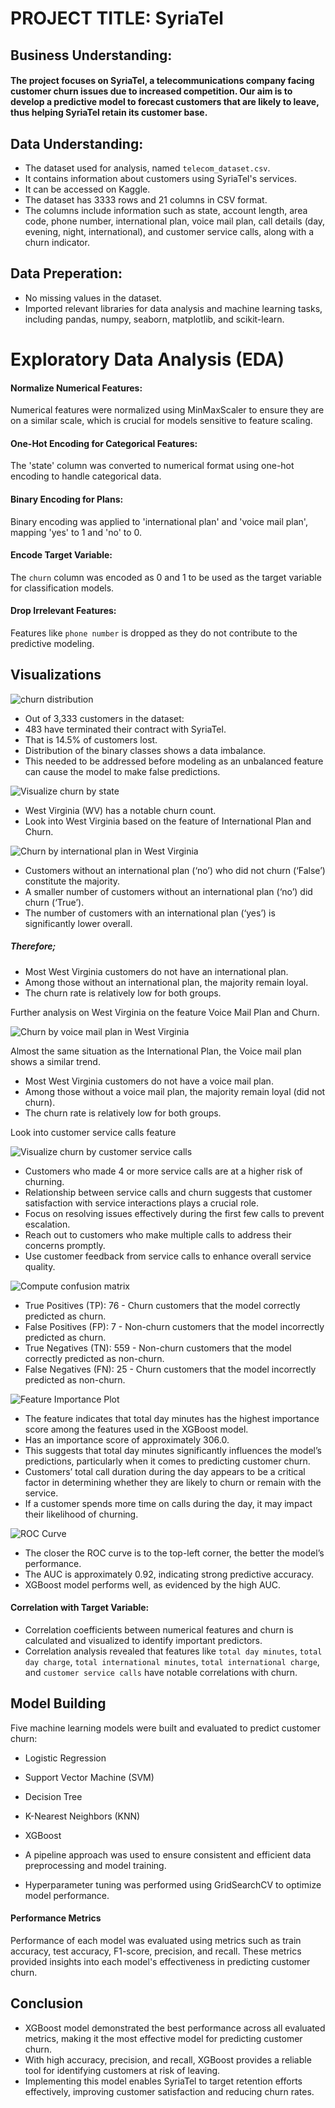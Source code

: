 # PROJECT TITLE: SyriaTel

## Business Understanding:

#### The project focuses on SyriaTel, a telecommunications company facing customer churn issues due to increased competition. Our aim is to develop a predictive model to forecast customers that are likely to leave, thus helping SyriaTel retain its customer base.

## Data Understanding:

- The dataset used for analysis, named `telecom_dataset.csv`. 
- It contains information about customers using SyriaTel's services. 
- It can be accessed on Kaggle. 
- The dataset has 3333 rows and 21 columns in CSV format.
- The columns include information such as state, account length, area code, phone number, international plan, voice mail plan, call details (day, evening, night, international), and customer service calls, along with a churn indicator.

## Data Preperation:
- No missing values in the dataset. 
- Imported relevant libraries for data analysis and machine learning tasks, including pandas, numpy, seaborn, matplotlib, and scikit-learn.

# Exploratory Data Analysis (EDA)

#### Normalize Numerical Features: 
Numerical features were normalized using MinMaxScaler to ensure they are on a similar scale, which is crucial for models sensitive to feature scaling.

#### One-Hot Encoding for Categorical Features: 
The 'state' column was converted to numerical format using one-hot encoding to handle categorical data.

#### Binary Encoding for Plans: 
Binary encoding was applied to 'international plan' and 'voice mail plan', mapping 'yes' to 1 and 'no' to 0.

#### Encode Target Variable: 
The `churn` column was encoded as 0 and 1 to be used as the target variable for classification models.

#### Drop Irrelevant Features: 
Features like `phone number` is dropped as they do not contribute to the predictive modeling.

## Visualizations

![churn distribution](https://github.com/Abuz254/glowing-octo-computing-machine/blob/main/Images/download%20(5).png)

- Out of 3,333 customers in the dataset:
- 483 have terminated their contract with SyriaTel.
- That is 14.5% of customers lost.
- Distribution of the binary classes shows a data imbalance.
- This needed to be addressed before modeling as an unbalanced feature can cause the model to make false predictions.

![Visualize churn by state](https://github.com/Abuz254/glowing-octo-computing-machine/blob/main/Images/download(6).png)

- West Virginia (WV) has a notable churn count.
- Look into West Virginia based on the feature of International Plan and Churn.

![Churn by international plan in West Virginia](https://github.com/Abuz254/glowing-octo-computing-machine/blob/main/Images/download(7).png)

- Customers without an international plan (‘no’) who did not churn (‘False’) constitute the majority.
- A smaller number of customers without an international plan (‘no’) did churn (‘True’).
- The number of customers with an international plan (‘yes’) is significantly lower overall.

##### Therefore;
- Most West Virginia customers do not have an international plan.
- Among those without an international plan, the majority remain loyal.
- The churn rate is relatively low for both groups.

Further analysis on West Virginia on the feature Voice Mail Plan and Churn.

![Churn by voice mail plan in West Virginia](https://github.com/Abuz254/glowing-octo-computing-machine/blob/main/Images/download(8).png)

Almost the same situation as the International Plan, the Voice mail plan shows a similar trend.

- Most West Virginia customers do not have a voice mail plan.
- Among those without a voice mail plan, the majority remain loyal (did not churn).
- The churn rate is relatively low for both groups.

Look into customer service calls feature

![Visualize churn by customer service calls](https://github.com/Abuz254/glowing-octo-computing-machine/blob/main/Images/download(9).png)

- Customers who made 4 or more service calls are at a higher risk of churning.
- Relationship between service calls and churn suggests that customer satisfaction with service interactions plays a crucial role.
- Focus on resolving issues effectively during the first few calls to prevent escalation.
- Reach out to customers who make multiple calls to address their concerns promptly.
- Use customer feedback from service calls to enhance overall service quality.

![Compute confusion matrix](https://github.com/Abuz254/glowing-octo-computing-machine/blob/main/Images/download(14).png)

- True Positives (TP): 76 - Churn customers that the model correctly predicted as churn.
- False Positives (FP): 7 - Non-churn customers that the model incorrectly predicted as churn.
- True Negatives (TN): 559 - Non-churn customers that the model correctly predicted as non-churn.
- False Negatives (FN): 25 - Churn customers that the model incorrectly predicted as non-churn.

![Feature Importance Plot](https://github.com/Abuz254/glowing-octo-computing-machine/blob/main/Images/download(15).png)

- The feature indicates that total day minutes has the highest importance score among the features used in the XGBoost model.
- Has an importance score of approximately 306.0.
- This suggests that total day minutes significantly influences the model’s predictions, particularly when it comes to predicting customer churn.
- Customers’ total call duration during the day appears to be a critical factor in determining whether they are likely to churn or remain with the service.
- If a customer spends more time on calls during the day, it may impact their likelihood of churning.

![ROC Curve](https://github.com/Abuz254/glowing-octo-computing-machine/blob/main/Images/download(16).png)

- The closer the ROC curve is to the top-left corner, the better the model’s performance.
- The AUC is approximately 0.92, indicating strong predictive accuracy.
- XGBoost model performs well, as evidenced by the high AUC.

#### Correlation with Target Variable:
- Correlation coefficients between numerical features and churn is calculated and visualized to identify important predictors.
- Correlation analysis revealed that features like `total day minutes`, `total day charge`, `total international minutes`, `total international charge`, and `customer service calls` have notable correlations with churn.

## Model Building

Five machine learning models were built and evaluated to predict customer churn:

- Logistic Regression
- Support Vector Machine (SVM)
- Decision Tree
- K-Nearest Neighbors (KNN)
- XGBoost

- A pipeline approach was used to ensure consistent and efficient data preprocessing and model training. 
- Hyperparameter tuning was performed using GridSearchCV to optimize model performance.

#### Performance Metrics
Performance of each model was evaluated using metrics such as train accuracy, test accuracy, F1-score, precision, and recall. 
These metrics provided insights into each model's effectiveness in predicting customer churn.

## Conclusion
- XGBoost model demonstrated the best performance across all evaluated metrics, making it the most effective model for predicting customer churn. 
- With high accuracy, precision, and recall, XGBoost provides a reliable tool for identifying customers at risk of leaving. 
- Implementing this model enables SyriaTel to target retention efforts effectively, improving customer satisfaction and reducing churn rates.